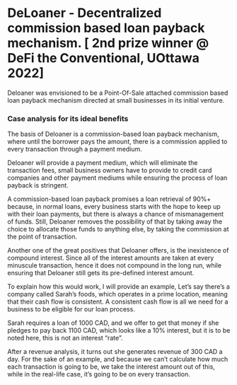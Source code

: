 # DeLoaner - Decentralized commission based loan payback mechanism. [ 2nd prize winner @ DeFi the Conventional, UOttawa 2022]

Deloaner was envisioned to be a Point-Of-Sale attached commission based loan payback mechanism directed at small businesses in its initial venture.

### Case analysis for its ideal benefits

The basis of Deloaner is a commission-based loan payback mechanism, where until the borrower pays the amount, there is a commission applied to every transaction through a payment medium. 

Deloaner will provide a payment medium, which will eliminate the transaction fees, small business owners have to provide to credit card companies and other payment mediums while ensuring the process of loan payback is stringent.

A commission-based loan payback promises a loan retrieval of 90%+ because, in normal loans, every business starts with the hope to keep up with their loan payments, but there is always a chance of mismanagement of funds. Still, Deloaner removes the possibility of that by taking away the choice to allocate those funds to anything else, by taking the commission at the point of transaction. 

Another one of the great positives that Deloaner offers, is the inexistence of compound interest. Since all of the interest amounts are taken at every minuscule transaction, hence it does not compound in the long run, while ensuring that Deloaner still gets its pre-defined interest amount.

To explain how this would work, I will provide an example, Let’s say there’s a company called Sarah’s foods, which operates in a prime location, meaning that their cash flow is consistent. A consistent cash flow is all we need for a business to be eligible for our loan process.

Sarah requires a loan of 1000 CAD, and we offer to get that money if she pledges to pay back 1100 CAD, which looks like a 10% interest, but it is to be noted here, this is not an interest “rate”. 

After a revenue analysis, it turns out she generates revenue of 300 CAD a day. For the sake of an example, and because we can’t calculate how much each transaction is going to be, we take the interest amount out of this, while in the real-life case, it’s going to be on every transaction.


